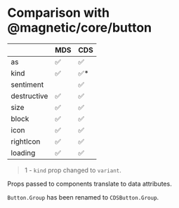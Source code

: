 # Comparison with @magnetic/core/button

|             | MDS | CDS  |
| ----------- | --- | ---- |
| as          | ✅  | ✅   |
| kind        | ✅  | ✅\* |
| sentiment   |     | ✅   |
| destructive | ✅  | ✅   |
| size        | ✅  | ✅   |
| block       | ✅  | ✅   |
| icon        | ✅  | ✅   |
| rightIcon   | ✅  | ✅   |
| loading     | ✅  | ✅   |

> 1 - `kind` prop changed to `variant`.

Props passed to components translate to data attributes.

`Button.Group` has been renamed to `CDSButton.Group`.
